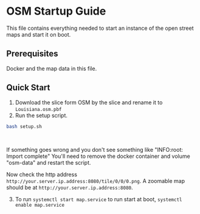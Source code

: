 # OSM Startup Guide

This file contains everything needed to start an instance of the open street maps
and start it on boot.

## Prerequisites

Docker and the map data in this file.

## Quick Start

1. Download the slice form OSM by the slice and rename it to `Louisiana.osm.pbf`
2. Run the setup script.
   <br>

```bash
bash setup.sh
```

<br>

If something goes wrong and you don't see something like "INFO:root: Import complete"
You'll need to remove the docker container and volume "osm-data" and restart the script.

Now check the http address `http://your.server.ip.address:8080/tile/0/0/0.png`.
A zoomable map should be at `http://your.server.ip.address:8080`.

3. To run
   `systemctl start map.service` to run start at boot,
   `systemctl enable map.service`
